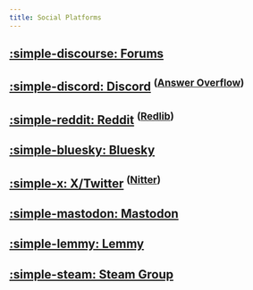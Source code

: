 ```yaml
---
title: Social Platforms
---
```


## [:simple-discourse: Forums](https://universal-blue.discourse.group/tag/bazzite-news)

## [:simple-discord: Discord](https://discord.gg/WEu6BdFEtp) <sup>([Answer Overflow](https://www.answeroverflow.com/c/1072614816579063828/1143023993041993769))</sup>

## [:simple-reddit: Reddit](https://www.reddit.com/r/bazzite) <sup>([Redlib](https://redlib.perennialte.ch/r/Bazzite))</sup>

## [:simple-bluesky: Bluesky](https://bsky.app/profile/bazzite.gg)

## [:simple-x: X/Twitter](https://x.com/bazzite_gg) <sup>([Nitter](https://xcancel.com/bazzite_gg))</sup>

## [:simple-mastodon: Mastodon](https://fosstodon.org/@UniversalBlue)

## [:simple-lemmy: Lemmy](https://lemmy.world/c/bazzite)

## [:simple-steam: Steam Group](https://steamcommunity.com/groups/Bazzite)

